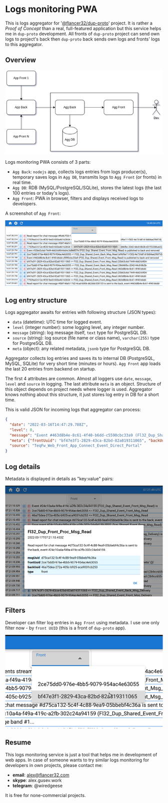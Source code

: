 # Logs monitoring PWA

This is logs aggregator for '[@flancer32/dup-proto](https://github.com/flancer32/dup-proto)' project. It is rather a
_Proof of Concept_ than a real, full-featured application but this service helps me in `dup-proto` development. All
fronts of `dup-proto` project can send own logs to project's back then `dup-proto` back sends own logs and fronts' logs
to this aggregator.

## Overview

![Log Agg Architecture](doc/img/log_agg_arch.png)

Logs monitoring PWA consists of 3 parts:

* `Agg Back`: `nodejs` app, collects logs entries from logs producer(s), temporary saves logs in `Agg DB`, transmits
  logs to `Agg Front` (or fronts) in real time.
* `Agg DB`: RDB (MySQL/PostgreSQL/SQLite), stores the latest logs (the last 100 entries or today's logs).
* `Agg Front`: PWA in browser, filters and displays received logs to developers.

A screenshot of `Agg Front`:

![Web UI List](./doc/img/log_agg_front_demo_list.png)

## Log entry structure

Logs aggregator awaits for entries with following structure (JSON types):

* `data` (datetime): UTC time for logged event.
* `level` (integer number): some logging level, any integer number.
* `message` (string): log message itself, `text` type for PostgreSQL DB.
* `source` (string): log source (file name or class name), `varchar(255)` type for PostgreSQL DB.
* `meta` (object): any related metadata, `jsonb` type for PostgreSQL DB.

Aggregator collects log entries and saves its to internal DB (PostgreSQL, MySQL, SQLite) for very short time (minutes or
hours). `Agg Front` app loads the last 20 entries from backend on startup.

The first 4 attributes are common. Almost all loggers use `date`, `message`, `level` and `source` in logging. The last
attribute `meta` is an object. Structure of this object depends on project needs where logger is used. Aggregator knows
nothing about this structure, it just stores log entry in DB for a short time.

This is valid JSON for incoming logs that aggregator can process:

```json
{
  "date": "2022-03-16T14:47:29.788Z",
  "level": 0,
  "message": "Event #463d8b4e-8c61-4f40-b6dd-c5590cbc33a9 (Fl32_Dup_Shared_Event_Front_Msg_Read) is published to back and removed from front queue.",
  "meta": {"frontUuid": "bf47e3f1-2829-43ca-82bd-82a819311065", "backUuid": "7792fea5-612e-4f20-9ed3-830a46162b54"},
  "source": "TeqFw_Web_Front_App_Connect_Event_Direct_Portal"
}
```

## Log details

Metadata is displayed in details as "key:value" pairs:

![Web UI Details](./doc/img/log_agg_front_demo_details.png)

## Filters

Developer can filter log entries in `Agg Front` using metadata. I use one only filter now - by `front UUID` (this is a
front of `dup-proto` app).

![Web UI Filter](./doc/img/log_agg_front_demo_filter.png)

## Resume

This logs monitoring service is just a tool that helps me in development of web apps. In case of someone wants to try
similar logs monitoring for developers in own projects, please contact me:

* **email**: alex@flancer32.com
* **skype**: alex.gusev.work
* **telegram**: @wiredgeese

It is free for none-commercial projects.
